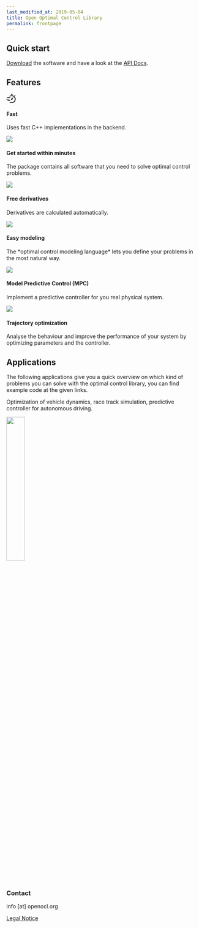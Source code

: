 ```yaml
---
last_modified_at: 2019-05-04
title: Open Optimal Control Library
permalink: frontpage
---
```


## Quick start

[Download](/get-started/) the software and have a look at the [API Docs](api-docs.md).

## Features

<div class="content-icon">
  <svg xmlns="http://www.w3.org/2000/svg" width="24" height="24" viewBox="0 0 24 24"><path d="M15.91 13.34l2.636-4.026-.454-.406-3.673 3.099c-.675-.138-1.402.068-1.894.618-.736.823-.665 2.088.159 2.824.824.736 2.088.665 2.824-.159.492-.55.615-1.295.402-1.95zm-3.91-10.646v-2.694h4v2.694c-1.439-.243-2.592-.238-4 0zm8.851 2.064l1.407-1.407 1.414 1.414-1.321 1.321c-.462-.484-.964-.927-1.5-1.328zm-18.851 4.242h8v2h-8v-2zm-2 4h8v2h-8v-2zm3 4h7v2h-7v-2zm21-3c0 5.523-4.477 10-10 10-2.79 0-5.3-1.155-7.111-3h3.28c1.138.631 2.439 1 3.831 1 4.411 0 8-3.589 8-8s-3.589-8-8-8c-1.392 0-2.693.369-3.831 1h-3.28c1.811-1.845 4.321-3 7.111-3 5.523 0 10 4.477 10 10z"/></svg>
  <h4>Fast</h4>
  <p>Uses fast C++ implementations in the backend.</p>
</div>

<div class="content-icon">
  <img src="/assets/img/icon-get-started.png" class="content-icon-left">
  <h4>Get started within minutes</h4>
  <p>The package contains all software that you need to solve optimal control problems.</p>
</div>

<div class="content-icon">
  <img src="/assets/img/icon-derivatives.png" class="content-icon-left">
  <h4>Free derivatives</h4>
  <p>Derivatives are calculated automatically.</p>
</div>

<div class="content-icon">
  <img src="/assets/img/icon-derivatives.png" class="content-icon-left">
  <h4>Easy modeling</h4>
  <p>The *optimal control modeling language* lets you define your problems in the most natural way.</p>
</div>

<div class="content-icon">
  <img src="/assets/img/icon-derivatives.png" class="content-icon-left">
  <h4>Model Predictive Control (MPC)</h4>
  <p>Implement a predictive controller for you real physical system.</p>
</div>

<div class="content-icon">
  <img src="/assets/img/icon-derivatives.png" class="content-icon-left">
  <h4>Trajectory optimization</h4>
  <p>Analyse the behaviour and improve the performance of your system by optimizing parameters and the controller.</p>
</div>


## Applications

The following applications give you a quick overview on which kind of problems you can solve with the optimal control library, you can find example code at the given links.

<div class="content-img-right">
  <p>Optimization of vehicle dynamics, race track simulation, predictive controller for autonomous driving.</p> 
  <img src="https://openocl.org/assets/img/race_white.png" width="31%">
</div>

<div class="content-img-left>
  <p>Control of unstable mechanical systems.</p> 
  <img src="https://openocl.org/assets/img/pend.png" width="31%">
</div>

<div class="content-img-right>
  <p>Optimization of flying systems, aircraft, and spacecraft flight trajectories, control of unmanned aerial vehicles.</p> 
  <img src="https://openocl.org/assets/img/lemn.png" width="31%">
</div>
     
### Contact

info [at] openocl.org

[Legal Notice](legal.md)
